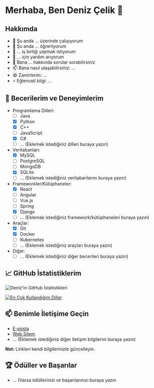 # Merhaba, Ben Deniz Çelik 👋

## Hakkımda

- 🔭 Şu anda ... üzerinde çalışıyorum
- 🌱 Şu anda ... öğreniyorum
- 👯 ... iş birliği yapmak istiyorum
- 🤔 ... için yardım arıyorum
- 💬 Bana ... hakkında sorular sorabilirsiniz
- 📫 Bana nasıl ulaşabilirsiniz: ...
- 😄 Zamirlerim: ...
- ⚡ Eğlenceli bilgi: ...

## 🚀 Becerilerim ve Deneyimlerim

- Programlama Dilleri:
  - [ ] Java
  - [x] Python
  - [x] C++
  - [ ] JavaScript
  - [x] C#
  - [ ] ... (Eklemek istediğiniz dilleri buraya yazın)

- Veritabanları:
  - [x] MySQL
  - [ ] PostgreSQL
  - [ ] MongoDB
  - [x] SQLite
  - [ ] ... (Eklemek istediğiniz veritabanlarını buraya yazın)

- Frameworkler/Kütüphaneler:
  - [x] React
  - [ ] Angular
  - [ ] Vue.js
  - [ ] Spring
  - [x] Django
  - [ ] ... (Eklemek istediğiniz framework/kütüphaneleri buraya yazın)

- Araçlar:
  - [x] Git
  - [x] Docker
  - [ ] Kubernetes
  - [ ] ... (Eklemek istediğiniz araçları buraya yazın)

- Diğer:
  - [ ] ... (Eklemek istediğiniz diğer becerileri buraya yazın)

## 📈 GitHub İstatistiklerim

![Deniz'in GitHub İstatistikleri](https://github-readme-stats.vercel.app/api?username=denizcelik213&show_icons=true&theme=radical)

[![En Çok Kullandığım Diller](https://github-readme-stats.vercel.app/api/top-langs/?username=denizcelik213&layout=compact&theme=radical)](https://github.com/anuraghazra/github-readme-stats)

## 📫 Benimle İletişime Geçin

- [E-posta](mailto:dcelik@denizcelik.me)
- [Web Sitem](denizcelik.me)
- ... (Eklemek istediğiniz diğer iletişim bilgilerini buraya yazın)

**Not:** Linkleri kendi bilgilerinizle güncelleyin.

## 🏆 Ödüller ve Başarılar

- ... (Varsa ödüllerinizi ve başarılarınızı buraya yazın
